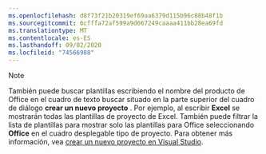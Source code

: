 ```yaml
---
ms.openlocfilehash: d8f73f21b20319ef69aa6379d115b96c88b48f1b
ms.sourcegitcommit: 6cfffa72af599a9d667249caaaa411bb28ea69fd
ms.translationtype: MT
ms.contentlocale: es-ES
ms.lasthandoff: 09/02/2020
ms.locfileid: "74566988"
---
```

> [!NOTE]
> También puede buscar plantillas escribiendo el nombre del producto de Office en el cuadro de texto buscar situado en la parte superior del cuadro de diálogo **crear un nuevo proyecto** . Por ejemplo, al escribir **Excel** se mostrarán todas las plantillas de proyecto de Excel.
También puede filtrar la lista de plantillas para mostrar solo las plantillas para Office seleccionando **Office** en el cuadro desplegable tipo de proyecto.  Para obtener más información, vea  [crear un nuevo proyecto en Visual Studio](../../ide/create-new-project.md).
